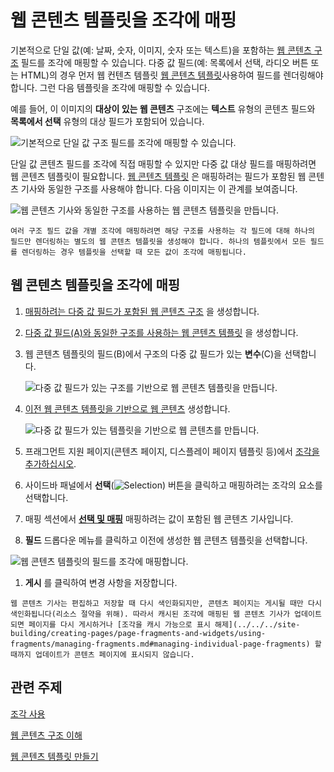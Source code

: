 # 웹 콘텐츠 템플릿을 조각에 매핑
<!--TASK: Relocate to section on Web Content Templates, since this is done on the Web Content side. -->
기본적으로 단일 값(예: 날짜, 숫자, 이미지, 숫자 또는 텍스트)을 포함하는 [웹 콘텐츠 구조](../../../content-authoring-and-management/web-content/web-content-structures/understanding-web-content-structures.md) 필드를 조각에 매핑할 수 있습니다. 다중 값 필드(예: 목록에서 선택, 라디오 버튼 또는 HTML)의 경우 먼저 웹 컨텐츠 템플릿 [웹 콘텐츠 템플릿](../../../content-authoring-and-management/web-content/web-content-templates/creating-web-content-templates.md)사용하여 필드를 렌더링해야 합니다. 그런 다음 템플릿을 조각에 매핑할 수 있습니다.

예를 들어, 이 이미지의 **대상이 있는 웹 콘텐츠** 구조에는 **텍스트** 유형의 콘텐츠 필드와 **목록에서 선택** 유형의 대상 필드가 포함되어 있습니다.

![기본적으로 단일 값 구조 필드를 조각에 매핑할 수 있습니다.](./mapping-web-content-templates-to-fragments/images/01.png)

단일 값 콘텐츠 필드를 조각에 직접 매핑할 수 있지만 다중 값 대상 필드를 매핑하려면 웹 콘텐츠 템플릿이 필요합니다. [웹 콘텐츠 템플릿](../../../content-authoring-and-management/web-content/web-content-templates/creating-web-content-templates.md) 은 매핑하려는 필드가 포함된 웹 콘텐츠 기사와 동일한 구조를 사용해야 합니다. 다음 이미지는 이 관계를 보여줍니다.

![웹 콘텐츠 기사와 동일한 구조를 사용하는 웹 콘텐츠 템플릿을 만듭니다.](./mapping-web-content-templates-to-fragments/images/02.png)

```{note}
여러 구조 필드 값을 개별 조각에 매핑하려면 해당 구조를 사용하는 각 필드에 대해 하나의 필드만 렌더링하는 별도의 웹 콘텐츠 템플릿을 생성해야 합니다. 하나의 템플릿에서 모든 필드를 렌더링하는 경우 템플릿을 선택할 때 모든 값이 조각에 매핑됩니다.
```

## 웹 콘텐츠 템플릿을 조각에 매핑

1. [매핑하려는 다중 값 필드가 포함된 웹 콘텐츠 구조](../../../content-authoring-and-management/web-content/web-content-structures/creating-structures.md) 을 생성합니다.

1. [다중 값 필드(A)와 동일한 구조를 사용하는 웹 콘텐츠 템플릿](../../../content-authoring-and-management/web-content/web-content-templates/creating-web-content-templates.md) 을 생성합니다.

1. 웹 콘텐츠 템플릿의 필드(B)에서 구조의 다중 값 필드가 있는 **변수**(C)을 선택합니다.

    ![다중 값 필드가 있는 구조를 기반으로 웹 콘텐츠 템플릿을 만듭니다.](./mapping-web-content-templates-to-fragments/images/03.png)

1. [이전 웹 콘텐츠 템플릿을 기반으로 웹 콘텐츠](../../../content-authoring-and-management/web-content/web-content-articles/adding-a-basic-web-content-article.md) 생성합니다.

    ![다중 값 필드가 있는 템플릿을 기반으로 웹 콘텐츠를 만듭니다.](./mapping-web-content-templates-to-fragments/images/04.png)

1. 프래그먼트 지원 페이지(콘텐츠 페이지, 디스플레이 페이지 템플릿 등)에서 [조각을 추가하십시오](../../../site-building/creating-pages/using-content-pages/adding-elements-to-content-pages.md).

1. 사이드바 패널에서 **선택**(![Selection](../../../images/icon-pages-tree.png)) 버튼을 클릭하고 매핑하려는 조각의 요소를 선택합니다.

1. 매핑 섹션에서 [**선택 및 매핑**](../../../site-building/creating-pages/page-fragments-and-widgets/using-fragments/configuring-fragments/fragment-sub-elements-reference.md#mapping-settings) 매핑하려는 값이 포함된 웹 콘텐츠 기사입니다.
   
1. **필드** 드롭다운 메뉴를 클릭하고 이전에 생성한 웹 콘텐츠 템플릿을 선택합니다.

  ![웹 콘텐츠 템플릿의 필드를 조각에 매핑합니다.](./mapping-web-content-templates-to-fragments/images/05.png)

1. **게시** 를 클릭하여 변경 사항을 저장합니다.

```{warning}
웹 콘텐츠 기사는 편집하고 저장할 때 다시 색인화되지만, 콘텐츠 페이지는 게시될 때만 다시 색인화됩니다(리소스 절약을 위해). 따라서 캐시된 조각에 매핑된 웹 콘텐츠 기사가 업데이트되면 페이지를 다시 게시하거나 [조각을 캐시 가능으로 표시 해제](../../../site-building/creating-pages/page-fragments-and-widgets/using-fragments/managing-fragments.md#managing-individual-page-fragments) 할 때까지 업데이트가 콘텐츠 페이지에 표시되지 않습니다.
```

## 관련 주제

[조각 사용](../../../site-building/creating-pages/page-fragments-and-widgets/using-fragments.md)

[웹 콘텐츠 구조 이해](../../../content-authoring-and-management/web-content/web-content-structures/understanding-web-content-structures.md)

[웹 콘텐츠 템플릿 만들기](../../../content-authoring-and-management/web-content/web-content-templates/creating-web-content-templates.md)
